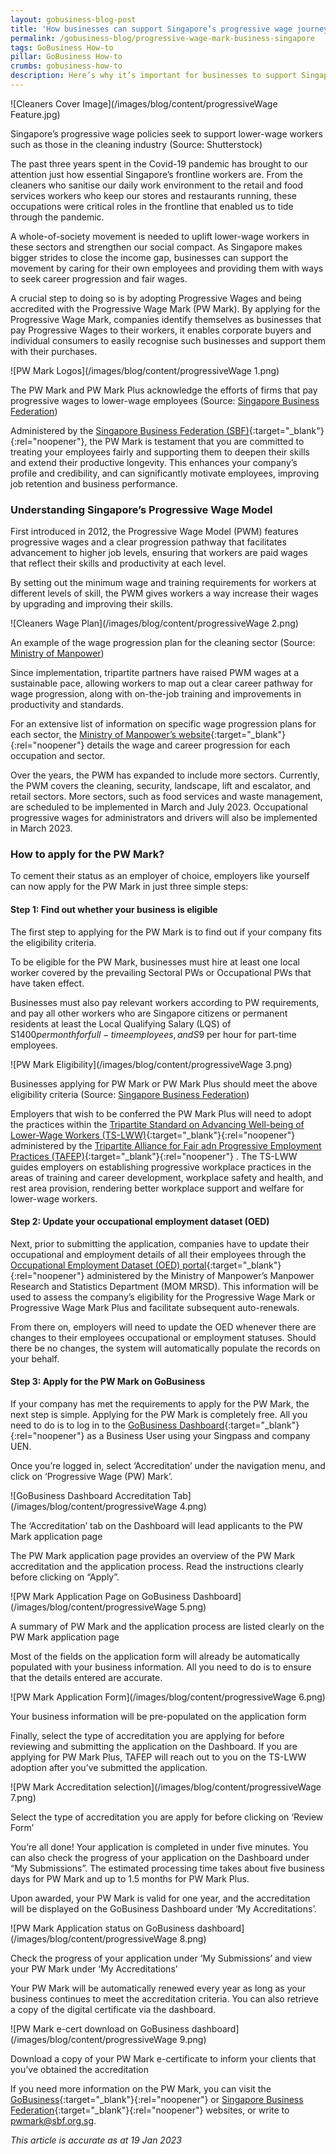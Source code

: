 ```yaml
---
layout: gobusiness-blog-post
title: 'How businesses can support Singapore’s progressive wage journey'
permalink: /gobusiness-blog/progressive-wage-mark-business-singapore
tags: GoBusiness How-to
pillar: GoBusiness How-to
crumbs: gobusiness-how-to
description: Here’s why it’s important for businesses to support Singapore’s progressive wage journey and how you can play a part.
---
```


![Cleaners Cover Image](/images/blog/content/progressiveWage Feature.jpg)
<figcaption> Singapore’s progressive wage policies seek to support lower-wage workers such as those in the cleaning industry (Source: Shutterstock) </figcaption>

The past three years spent in the Covid-19 pandemic has brought to our attention just how essential Singapore’s frontline workers are. From the cleaners who sanitise our daily work environment to the retail and food services workers who keep our stores and restaurants running, these occupations were critical roles in the frontline that enabled us to tide through the pandemic.

A whole-of-society movement is needed to uplift lower-wage workers in these sectors and strengthen our social compact. As Singapore makes bigger strides to close the income gap, businesses can support the movement by caring for their own employees and providing them with ways to seek career progression and fair wages.

A crucial step to doing so is by adopting Progressive Wages and being accredited with the Progressive Wage Mark (PW Mark). By applying for the Progressive Wage Mark, companies identify themselves as businesses that pay Progressive Wages to their workers, it enables corporate buyers and individual consumers to easily recognise such businesses and support them with their purchases. 

![PW Mark Logos](/images/blog/content/progressiveWage 1.png)
<figcaption> The PW Mark and PW Mark Plus acknowledge the efforts of firms that pay progressive wages to lower-wage employees (Source: <a href='https://www.sbf.org.sg/what-we-do/jobs-and-skills/progressive-wage-mark' target='_blank' rel='noopener'>Singapore Business Federation</a>) </figcaption>

Administered by the [Singapore Business Federation (SBF)](https://www.sbf.org.sg/){:target="_blank"}{:rel="noopener"}, the PW Mark is testament that you are committed to treating your employees fairly and supporting them to deepen their skills and extend their productive longevity. This enhances your company’s profile and credibility, and can significantly motivate employees, improving job retention and business performance.

### Understanding Singapore’s Progressive Wage Model

First introduced in 2012, the Progressive Wage Model (PWM) features progressive wages and a clear progression pathway that facilitates advancement to higher job levels, ensuring that workers are paid wages that reflect their skills and productivity at each level.

By setting out the minimum wage and training requirements for workers at different levels of skill, the PWM gives workers a way increase their wages by upgrading and improving their skills.

![Cleaners Wage Plan](/images/blog/content/progressiveWage 2.png)
<figcaption> An example of the wage progression plan for the cleaning sector (Source: <a href='https://www.mom.gov.sg/employment-practices/progressive-wage-model/cleaning-sector#wage-requirements' target='_blank' rel='noopener'>Ministry of Manpower</a>) </figcaption>

Since implementation, tripartite partners have raised PWM wages at a sustainable pace, allowing workers to map out a clear career pathway for wage progression, along with on-the-job training and improvements in productivity and standards.

For an extensive list of information on specific wage progression plans for each sector, the [Ministry of Manpower’s website](https://www.mom.gov.sg/employment-practices/progressive-wage-model/what-is-pwm){:target="_blank"}{:rel="noopener"} details the wage and career progression for each occupation and sector.

Over the years, the PWM has expanded to include more sectors. Currently, the PWM covers the cleaning, security, landscape, lift and escalator, and retail sectors. More sectors, such as food services and waste management, are scheduled to be implemented in March and July 2023. Occupational progressive wages for administrators and drivers will also be implemented in March 2023.

### How to apply for the PW Mark?

To cement their status as an employer of choice, employers like yourself can now apply for the PW Mark in just three simple steps:

#### Step 1: Find out whether your business is eligible

The first step to applying for the PW Mark is to find out if your company fits the eligibility criteria.

To be eligible for the PW Mark, businesses must hire at least one local worker covered by the prevailing Sectoral PWs or Occupational PWs that have taken effect.

Businesses must also pay relevant workers according to PW requirements, and pay all other workers who are Singapore citizens or permanent residents at least the Local Qualifying Salary (LQS) of S$1400 per month for full-time employees, and S$9 per hour for part-time employees.

![PW Mark Eligibility](/images/blog/content/progressiveWage 3.png)
<figcaption> Businesses applying for PW Mark or PW Mark Plus should meet the above eligibility criteria (Source: <a href='https://www.sbf.org.sg/what-we-do/jobs-and-skills/progressive-wage-mark' target='_blank' rel='noopener'>Singapore Business Federation</a>) </figcaption>

Employers that wish to be conferred the PW Mark Plus will need to adopt the practices within the [Tripartite Standard on Advancing Well-being of Lower-Wage Workers (TS-LWW)](https://www.tal.sg/tafep/getting-started/progressive/tripartite-standards#lower-wage-workers){:target="_blank"}{:rel="noopener"} administered by the [Tripartite Alliance for Fair adn Progressive Employment Practices (TAFEP)](https://www.tal.sg/tafep/employment-practices){:target="_blank"}{:rel="noopener"} . The TS-LWW guides employers on establishing progressive workplace practices in the areas of training and career development, workplace safety and health, and rest area provision, rendering better workplace support and welfare for lower-wage workers.

#### Step 2: Update your occupational employment dataset (OED)

Next, prior to submitting the application, companies have to update their occupational and employment details of all their employees through the [Occupational Employment Dataset (OED) portal](https://stats.mom.gov.sg/laboursurvey/0Bn9VrkyUSUIttash5fgI5gAbBsfXwrIIlDbaQhFs_g%28*/!STANDARD){:target="_blank"}{:rel="noopener"} administered by the Ministry of Manpower’s Manpower Research and Statistics Department (MOM MRSD). This information will be used to assess the company’s eligibility for the Progressive Wage Mark or Progressive Wage Mark Plus and facilitate subsequent auto-renewals.

From there on, employers will need to update the OED whenever there are changes to their employees occupational or employment statuses. Should there be no changes, the system will automatically populate the records on your behalf.

#### Step 3: Apply for the PW Mark on GoBusiness

If your company has met the requirements to apply for the PW Mark, the next step is simple. Applying for the PW Mark is completely free. All you need to do is to log in to the [GoBusiness Dashboard](https://dashboard.gobusiness.gov.sg/login){:target="_blank"}{:rel="noopener"} as a Business User using your Singpass and company UEN.

Once you’re logged in, select ‘Accreditation’ under the navigation menu, and click on ‘Progressive Wage (PW) Mark’.

![GoBusiness Dashboard Accreditation Tab](/images/blog/content/progressiveWage 4.png)
<figcaption> The ‘Accreditation’ tab on the Dashboard will lead applicants to the PW Mark application page </figcaption>

The PW Mark application page provides an overview of the PW Mark accreditation and the application process. Read the instructions clearly before clicking on “Apply”. 

![PW Mark Application Page on GoBusiness Dashboard](/images/blog/content/progressiveWage 5.png)
<figcaption> A summary of PW Mark and the application process are listed clearly on the PW Mark application page </figcaption>

Most of the fields on the application form will already be automatically populated with your business information. All you need to do is to ensure that the details entered are accurate. 

![PW Mark Application Form](/images/blog/content/progressiveWage 6.png)
<figcaption> Your business information will be pre-populated on the application form </figcaption>

Finally, select the type of accreditation you are applying for before reviewing and submitting the application on the Dashboard. If you are applying for PW Mark Plus, TAFEP will reach out to you on the TS-LWW adoption after you’ve submitted the application.

![PW Mark Accreditation selection](/images/blog/content/progressiveWage 7.png)
<figcaption> Select the type of accreditation you are apply for before clicking on ‘Review Form’ </figcaption>

You’re all done! Your application is completed in under five minutes. You can also check the progress of your application on the Dashboard under “My Submissions”. The estimated processing time takes about five business days for PW Mark and up to 1.5 months for PW Mark Plus.

Upon awarded, your PW Mark is valid for one year, and the accreditation will be displayed on the GoBusiness Dashboard under ‘My Accreditations’.

![PW Mark Application status on GoBusiness dashboard](/images/blog/content/progressiveWage 8.png)
<figcaption> Check the progress of your application under ‘My Submissions’ and view your PW Mark under ‘My Accreditations’ </figcaption>

Your PW Mark will be automatically renewed every year as long as your business continues to meet the accreditation criteria. You can also retrieve a copy of the digital certificate via the dashboard.

![PW Mark e-cert download on GoBusiness dashboard](/images/blog/content/progressiveWage 9.png)
<figcaption> Download a copy of your PW Mark e-certificate to inform your clients that you’ve obtained the accreditation </figcaption>

If you need more information on the PW Mark, you can visit the [GoBusiness](https://www.gobusiness.gov.sg/accreditation/pwmark/#about-pw-mark-and-pw-mark-plus){:target="_blank"}{:rel="noopener"} or [Singapore Business Federation](https://www.sbf.org.sg/what-we-do/jobs-and-skills/progressive-wage-mark){:target="_blank"}{:rel="noopener"} websites, or write to [pwmark@sbf.org.sg](mailto:pwmark@sbf.org.sg).

<em> This article is accurate as at 19 Jan 2023</em>
